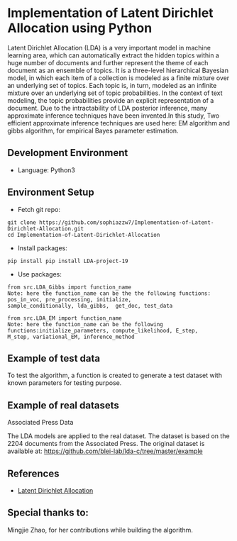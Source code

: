 # Implementation of Latent Dirichlet Allocation using Python
Latent Dirichlet Allocation (LDA) is a very important model in machine learning area, which can
automatically extract the hidden topics within a huge number of documents and further represent
the theme of each document as an ensemble of topics. It is a three-level hierarchical Bayesian
model, in which each item of a collection is modeled as a finite mixture over an underlying set
of topics. Each topic is, in turn, modeled as an infinite mixture over an underlying set of topic probabilities. In the context of text modeling, the topic probabilities provide an explicit representation of a document. Due to the intractability of LDA posterior inference, many approximate inference techniques have been invented.In this study, Two efficient approximate inference techniques are used here: EM algorithm and gibbs algorithm, for empirical Bayes parameter estimation.

## Development Environment
* Language: Python3
## Environment Setup
* Fetch git repo:
```shell
git clone https://github.com/sophiazzw7/Implementation-of-Latent-Dirichlet-Allocation.git
cd Implementation-of-Latent-Dirichlet-Allocation
```
* Install packages:
```shell
pip install pip install LDA-project-19
```
* Use packages:
```shell
from src.LDA_Gibbs import function_name
Note: here the function_name can be the the following functions: pos_in_voc, pre_processing, initialize, 
sample_conditionally, lda_gibbs,  get_doc, test_data

from src.LDA_EM import function_name
Note: here the function_name can be the following functions:initialize_parameters, compute_likelihood, E_step, 
M_step, variational_EM, inference_method
```


## Example of test data
To test the algorithm, a function is created to generate a test dataset with known parameters for testing purpose.

## Example of real datasets
 Associated Press Data

The LDA models are applied to the real dataset. The dataset is based on the 2204 documents from the Associated Press. The original dataset is available at: https://github.com/blei-lab/lda-c/tree/master/example


## References
* [Latent Dirichlet Allocation](http://www.cs.columbia.edu/~blei/papers/BleiNgJordan2003.pdf)

## Special thanks to:
Mingjie Zhao, for her contributions while building the algorithm.


